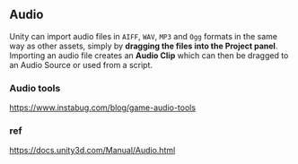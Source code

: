 ## Audio 

Unity can import audio files in `AIFF`, `WAV`, `MP3` and `Ogg` formats in the same way as other assets, simply by **dragging the files into the Project panel**. Importing an audio file creates an **Audio Clip** which can then be dragged to an Audio Source or used from a script. 

### Audio tools
https://www.instabug.com/blog/game-audio-tools


### ref
https://docs.unity3d.com/Manual/Audio.html
